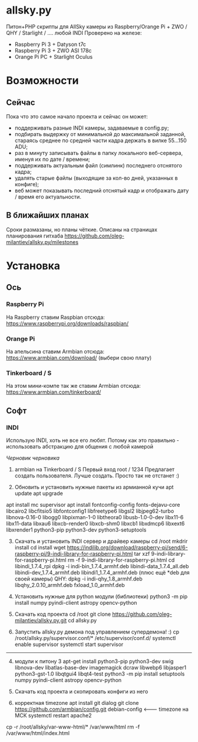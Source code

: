 # allsky.py
Питон+PHP скрипты для AllSky камеры из Raspberry/Orange Pi + ZWO / QHY / Starlight / .... любой INDI
Проверено на железе:
* Raspberry Pi 3 + Datyson t7c
* Raspberry Pi 3 + ZWO ASI 178c
* Orange Pi PC + Starlight Oculus

# Возможности
## Сейчас
Пока что это самое начало проекта и сейчас он может:
* поддерживать разные INDI камеры, задаваемые в config.py;
* подбирать выдержку от минимальной до максимальной заданной, стараясь среднее по средней части кадра держать в вилке 55...150 ADU;
* раз в минуту записывать файлы в папку локального веб-сервера, именуя их по дате / времени;
* поддерживать актуальным файл (симлинк) последнего отснятого кадра;
* удалять старые файлы (выходящие за кол-во дней, указанных в конфиге);
* веб может показывать последний отснятый кадр и отображать дату / время его актуальности.

## В ближайших планах
Сроки размазаны, но планы чёткие. Описаны на страницах планирования гитхаба https://github.com/oleg-milantiev/allsky.py/milestones 

# Установка

## Ось

### Raspberry Pi
На Raspberry ставим Raspbian отсюда: https://www.raspberrypi.org/downloads/raspbian/

### Orange Pi
На апельсина ставим Armbian отсюда: https://www.armbian.com/download/ (выбери свою плату)

### Tinkerboard / S
На этом мини-компе так же ставим Armbian отсюда: https://www.armbian.com/tinkerboard/

## Софт

### INDI

Использую INDI, хоть не все его любят. Потому как это правильно - использовать абстракцию для общения с любой камерой

*Черновик черновика*
1. armbian на Tinkerboard / S
Первый вход root / 1234
Предлагает создать пользователя. Лучше создать. Просто так не отстанет :)

2. Обновить и установить нужные пакеты из армианной кучи
apt update
apt upgrade

apt install mc supervisor
apt install fontconfig-config fonts-dejavu-core libcairo2 libcfitsio5 libfontconfig1 libfreetype6 libgsl2 libjpeg62-turbo libnova-0.16-0 libogg0 libpixman-1-0 libtheora0 libusb-1.0-0-dev libx11-6 libx11-data libxau6 libxcb-render0 libxcb-shm0 libxcb1 libxdmcp6 libxext6 libxrender1 python3-pip python3-dev python3-setuptools

3. Скачать и установить INDI сервер и драйвер камеры
cd /root
mkdrir install
cd install
wget https://indilib.org/download/raspberry-pi/send/6-raspberry-pi/9-indi-library-for-raspberry-pi.html
tar xzf 9-indi-library-for-raspberry-pi.html
rm -f 9-indi-library-for-raspberry-pi.html
cd libindi_1.7.4_rpi
dpkg -i indi-bin_1.7.4_armhf.deb libindi-data_1.7.4_all.deb libindi-dev_1.7.4_armhf.deb libindi1_1.7.4_armhf.deb 
(плюс ещё *deb для своей камеры)
QHY: dpkg -i indi-qhy_1.8_armhf.deb libqhy_2.0.10_armhf.deb fxload_1.0_armhf.deb

4. Установить нужные для python модули (библиотеки)
python3 -m pip install numpy pyindi-client astropy opencv-python

5. Скачать код проекта
cd /root
git clone https://github.com/oleg-milantiev/allsky.py.git
cd allsky.py

6. Запустить allsky.py демона под управлением супердемона! :)
cp /root/allsky.py/supervisor.conf/* /etc/supervisor/conf.d/
systemctl enable supervisor
systemctl start supervisor



----



4. модули к питону 3
apt-get install python3-pip python3-dev swig libnova-dev libatlas-base-dev imagemagick dcraw libwebp6 libjasper1 python3-gst-1.0 libqtgui4 libqt4-test
python3 -m pip install setuptools numpy pyindi-client astropy opencv-python

5. Скачать код проекта и скопировать конфиги из него
5. корректная timezone
apt install git dialog
git clone https://github.com/armbian/config.git
debian-config <--- timezone на МСК
systemctl restart apache2

cp -r /root/allsky/var-www-html/* /var/www/html
rm -f /var/www/html/index.html
